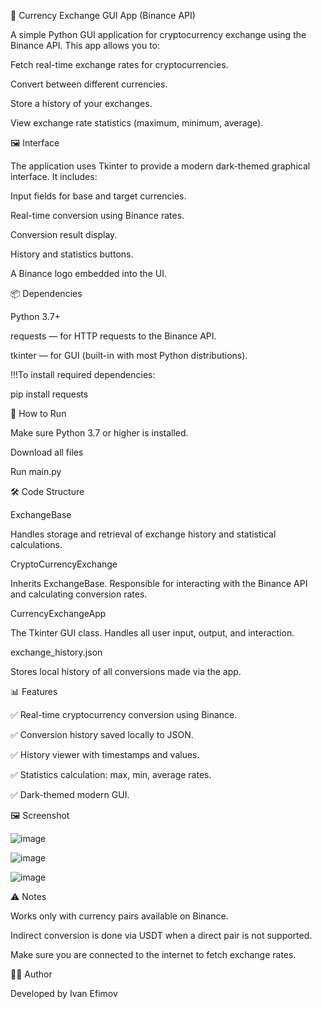 💱 Currency Exchange GUI App (Binance API)

A simple Python GUI application for cryptocurrency exchange using the Binance API. This app allows you to:

Fetch real-time exchange rates for cryptocurrencies.

Convert between different currencies.

Store a history of your exchanges.

View exchange rate statistics (maximum, minimum, average).

🖼 Interface

The application uses Tkinter to provide a modern dark-themed graphical interface. It includes:

Input fields for base and target currencies.

Real-time conversion using Binance rates.

Conversion result display.

History and statistics buttons.

A Binance logo embedded into the UI.

📦 Dependencies

Python 3.7+

requests — for HTTP requests to the Binance API.

tkinter — for GUI (built-in with most Python distributions).

!!!To install required dependencies:

pip install requests

🚀 How to Run

Make sure Python 3.7 or higher is installed.

Download all files

Run main.py

🛠 Code Structure

ExchangeBase

Handles storage and retrieval of exchange history and statistical calculations.

CryptoCurrencyExchange

Inherits ExchangeBase. Responsible for interacting with the Binance API and calculating conversion rates.

CurrencyExchangeApp

The Tkinter GUI class. Handles all user input, output, and interaction.

exchange_history.json

Stores local history of all conversions made via the app.

📊 Features

✅ Real-time cryptocurrency conversion using Binance.

✅ Conversion history saved locally to JSON.

✅ History viewer with timestamps and values.

✅ Statistics calculation: max, min, average rates.

✅ Dark-themed modern GUI.

🖼 Screenshot

![image](https://github.com/user-attachments/assets/6187a1ef-f5ba-4630-b4d7-baab3e0f0701)

![image](https://github.com/user-attachments/assets/881e9389-de21-44e0-a82b-2a7353d0e97a)

![image](https://github.com/user-attachments/assets/31848616-32d7-43c6-a94d-9014113581f2)


⚠️ Notes

Works only with currency pairs available on Binance.

Indirect conversion is done via USDT when a direct pair is not supported.

Make sure you are connected to the internet to fetch exchange rates.

👨‍💻 Author

Developed by Ivan Efimov
